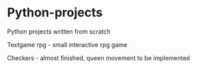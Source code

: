 # Python-projects
Python projects written from scratch

Textgame rpg - small interactive rpg game

Checkers - almost finished, queen movement to be implemented

